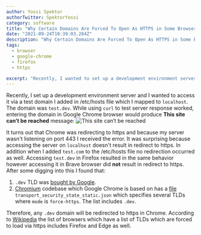 ```yaml
---
author: Yossi Spektor
authorTwitter: SpektorYossi
category: software
title: "Why Certain Domains Are Forced To Open As HTTPS in Some Browsers"
date: "2021-09-24T10:39:03.284Z"
description: "Why Certain Domains Are Forced To Open As HTTPS in Some Browsers"
tags:
  - browser
  - google-chrome
  - firefox
  - https

excerpt: "Recently, I wanted to set up a development environment server and I wanted to access it via a test domain I added in /etc/hosts file which I mapped to localhost..."
---
```


Recently, I set up a development environment server and I wanted to access it via a test domain I added in /etc/hosts file which I mapped to `localhost`. The domain was `test.dev`. While using `curl` to test server response worked, entering the domain in Google Chrome browser would produce **This site can’t be reached** message:
![This site can’t be reached](/images/blog/site_cant_be_reached.png)

It turns out that Chrome was redirecting to https and because my server wasn't listening on port 443 I received the error. It was surprising because accessing the server on `localhost` doesn't result in redirect to https. In addition when I added `test.com` to the /etc/hosts file no redirection occurred as well. Accessing `test.dev` in Firefox resulted in the same behavior however accessing it in Brave browser did **not** result in redirect to https. After some digging into this I found that:

1. `.dev` TLD was [bought by Google](https://icannwiki.org/.dev).
2. [Chromium](<https://en.wikipedia.org/wiki/Chromium_(web_browser)>) codebase which Google Chrome is based on has a [file](https://chromium.googlesource.com/chromium/src.git/+/63.0.3239.118/net/http/transport_security_state_static.json#259) `transport_security_state_static.json` which specifies several TLDs where `mode` is `force-https`. The list includes `.dev`.

Therefore, any `.dev` domain will be redirected to https in Chrome. According to [Wikipedia](https://en.wikipedia.org/wiki/HTTP_Strict_Transport_Security#Limitations) the list of browsers which have a list of TLDs which are forced to load via https includes Firefox and Edge as well.
